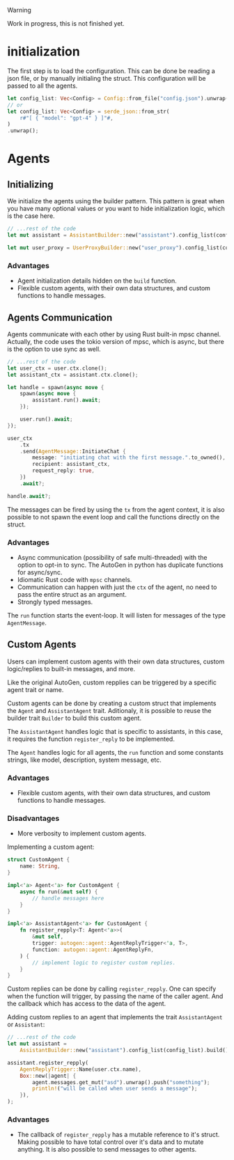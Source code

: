 > [!WARNING]
> Work in progress, this is not finished yet.

# initialization

The first step is to load the configuration. This can be done be reading a json file, or by manually initialing the struct. This configuration will be passed to all the agents.

```rs
let config_list: Vec<Config> = Config::from_file("config.json").unwrap();
// or
let config_list: Vec<Config> = serde_json::from_str(
    r#"[ { "model": "gpt-4" } ]"#,
)
.unwrap();
```

# Agents
## Initializing
We initialize the agents using the builder pattern. This pattern is great when you have many optional values or you want to hide initialization logic, which is the case here.

```rs
// ...rest of the code
let mut assistant = AssistantBuilder::new("assistant").config_list(config.clone()).build();

let mut user_proxy = UserProxyBuilder::new("user_proxy").config_list(config).build();
```

### Advantages
- Agent initialization details hidden on the `build` function.
- Flexible custom agents, with their own data structures, and custom functions to handle messages.

## Agents Communication

Agents communicate with each other by using Rust built-in mpsc channel. Actually, the code uses the tokio version of mpsc, which is async, but there is the option to use sync as well.

```rs
// ...rest of the code
let user_ctx = user.ctx.clone();
let assistant_ctx = assistant.ctx.clone();

let handle = spawn(async move {
    spawn(async move {
        assistant.run().await;
    });

    user.run().await;
});

user_ctx
    .tx
    .send(AgentMessage::InitiateChat {
        message: "initiating chat with the first message.".to_owned(),
        recipient: assistant_ctx,
        request_reply: true,
    })
    .await?;

handle.await?;
```

The messages can be fired by using the `tx` from the agent context, it is also possible to not spawn the event loop and call the functions directly on the struct.

### Advantages
- Async communication (possibility of safe multi-threaded) with the option to opt-in to sync. The AutoGen in python has duplicate functions for async/sync.
- Idiomatic Rust code with `mpsc` channels.
- Communication can happen with just the `ctx` of the agent, no need to pass the entire struct as an argument.
- Strongly typed messages.

The `run` function starts the event-loop. It will listen for messages of the type `AgentMessage`.

## Custom Agents
Users can implement custom agents with their own data structures, custom logic/replies to built-in messages, and more.

Like the original AutoGen, custom repplies can be triggered by a specific agent trait or name.

Custom agents can be done by creating a custom struct that implements the `Agent` and `AssistantAgent` trait. Aditionaly, it is possible to reuse the builder trait `Builder` to build this custom agent.

The `AssistantAgent` handles logic that is specific to assistants, in this case, it requires the function `register_reply` to be implemented.

The `Agent` handles logic for all agents, the `run` function and some constants strings, like model, description, system message, etc.


### Advantages
- Flexible custom agents, with their own data structures, and custom functions to handle messages.

### Disadvantages
- More verbosity to implement custom agents.

Implementing a custom agent:
```rs
struct CustomAgent {
    name: String,
}

impl<'a> Agent<'a> for CustomAgent {
    async fn run(&mut self) {
        // handle messages here
    }
}

impl<'a> AssistantAgent<'a> for CustomAgent {
    fn register_repply<T: Agent<'a>>(
        &mut self,
        trigger: autogen::agent::AgentReplyTrigger<'a, T>,
        function: autogen::agent::AgentReplyFn,
    ) {
        // implement logic to register custom replies.
    }
}
```

Custom replies can be done by calling `register_repply`. One can specify when the function will trigger, by passing the name of the caller agent. And the callback which has access to the data of the agent.

Adding custom replies to an agent that implements the trait `AssistantAgent` or `Assistant`:

```rs
// ...rest of the code
let mut assistant =
    AssistantBuilder::new("assistant").config_list(config_list).build();

assistant.register_repply(
    AgentReplyTrigger::Name(user.ctx.name),
    Box::new(|agent| {
        agent.messages.get_mut("asd").unwrap().push("something");
        println!("will be called when user sends a message");
    }),
);
```

### Advantages
- The callback of `register_repply` has a mutable reference to it's struct. Making possible to have total control over it's data and to mutate anything. It is also possible to send messages to other agents.
